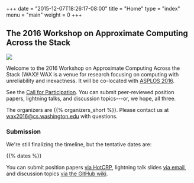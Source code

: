 +++
date = "2015-12-07T18:26:17-08:00"
title = "Home"
type = "index"
menu = "main"
weight = 0
+++

## The 2016 Workshop on Approximate Computing Across the Stack

<img src="waxlogo500.jpg" style="max-width: 167px;" class="illus">

Welcome to the 2016 Workshop on Approximate Computing Across the Stack (WAX)! WAX is a venue for research focusing on computing with unreliability and inexactness.
It will be co-located with [ASPLOS 2016][].

See the [Call for Participation][cfp].
You can submit peer-reviewed position papers, lightning talks, and discussion topics---or, we hope, all three.

The organizers are {{% organizers_short %}}.
Please contact us at [wax2016@cs.washington.edu](mailto:wax2016@cs.washington.edu) with questions.


### Submission

We're still finalizing the timeline, but the tentative dates are:

{{% dates %}}

You can submit position papers [via HotCRP][hotcrp], lightning talk slides [via email](mailto:wax2016@cs.washington.edu), and discussion topics [via the GitHub wiki][topics].

[topics]: https://github.com/sampsyo/wax2016/wiki/Discussion-Topics
[hotcrp]: http://approximate.computer/wax2016crp/
[asplos 2016]: https://www.ece.cmu.edu/calcm/asplos2016/
[cfp]: cfp/
